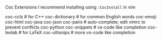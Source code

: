 Coc Extensions I recommend installing using `:CocInstall` in vim

coc-ccls            # for C++
coc-dictionary      # for common English words
coc-emoji
coc-html
coc-java
coc-json
coc-pairs           # auto-complete; edit vimrc to prevent conflicts
coc-python
coc-snippets        # vs-code like completion
coc-texlab          # for LaTeX
coc-ultisnips       # more vs-code like completion

